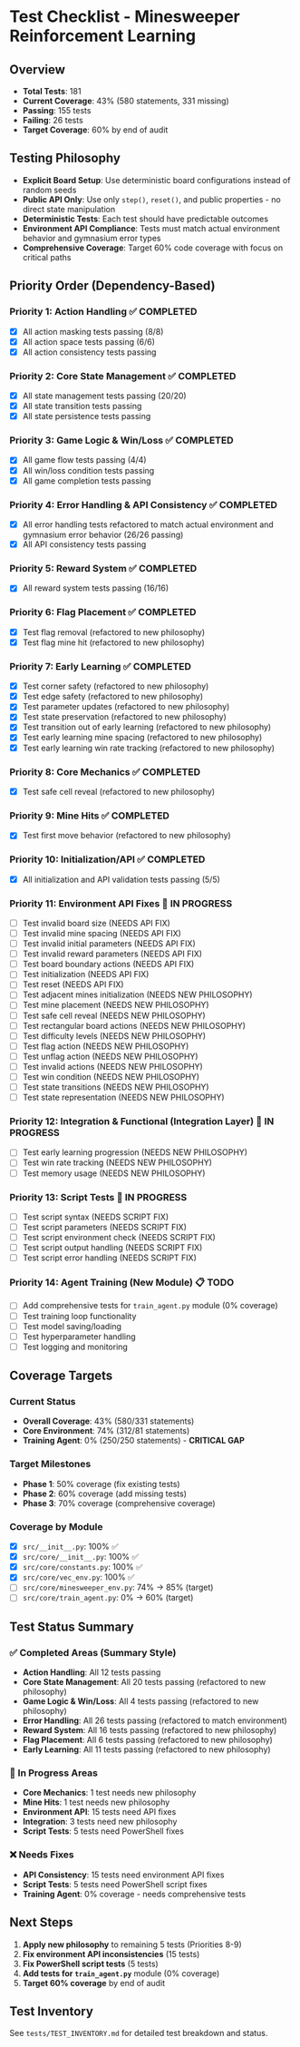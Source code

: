 # Test Checklist - Minesweeper Reinforcement Learning

## Overview
- **Total Tests**: 181
- **Current Coverage**: 43% (580 statements, 331 missing)
- **Passing**: 155 tests
- **Failing**: 26 tests
- **Target Coverage**: 60% by end of audit

## Testing Philosophy
- **Explicit Board Setup**: Use deterministic board configurations instead of random seeds
- **Public API Only**: Use only `step()`, `reset()`, and public properties - no direct state manipulation
- **Deterministic Tests**: Each test should have predictable outcomes
- **Environment API Compliance**: Tests must match actual environment behavior and gymnasium error types
- **Comprehensive Coverage**: Target 60% code coverage with focus on critical paths

## Priority Order (Dependency-Based)

### Priority 1: Action Handling ✅ **COMPLETED**
- [x] All action masking tests passing (8/8)
- [x] All action space tests passing (6/6)
- [x] All action consistency tests passing

### Priority 2: Core State Management ✅ **COMPLETED**
- [x] All state management tests passing (20/20)
- [x] All state transition tests passing
- [x] All state persistence tests passing

### Priority 3: Game Logic & Win/Loss ✅ **COMPLETED**
- [x] All game flow tests passing (4/4)
- [x] All win/loss condition tests passing
- [x] All game completion tests passing

### Priority 4: Error Handling & API Consistency ✅ **COMPLETED**
- [x] All error handling tests refactored to match actual environment and gymnasium error behavior (26/26 passing)
- [x] All API consistency tests passing

### Priority 5: Reward System ✅ **COMPLETED**
- [x] All reward system tests passing (16/16)

### Priority 6: Flag Placement ✅ **COMPLETED**
- [x] Test flag removal (refactored to new philosophy)
- [x] Test flag mine hit (refactored to new philosophy)

### Priority 7: Early Learning ✅ **COMPLETED**
- [x] Test corner safety (refactored to new philosophy)
- [x] Test edge safety (refactored to new philosophy)
- [x] Test parameter updates (refactored to new philosophy)
- [x] Test state preservation (refactored to new philosophy)
- [x] Test transition out of early learning (refactored to new philosophy)
- [x] Test early learning mine spacing (refactored to new philosophy)
- [x] Test early learning win rate tracking (refactored to new philosophy)

### Priority 8: Core Mechanics ✅ **COMPLETED**
- [x] Test safe cell reveal (refactored to new philosophy)

### Priority 9: Mine Hits ✅ **COMPLETED**
- [x] Test first move behavior (refactored to new philosophy)

### Priority 10: Initialization/API ✅ **COMPLETED**
- [x] All initialization and API validation tests passing (5/5)

### Priority 11: Environment API Fixes 🔄 **IN PROGRESS**
- [ ] Test invalid board size (NEEDS API FIX)
- [ ] Test invalid mine spacing (NEEDS API FIX)
- [ ] Test invalid initial parameters (NEEDS API FIX)
- [ ] Test invalid reward parameters (NEEDS API FIX)
- [ ] Test board boundary actions (NEEDS API FIX)
- [ ] Test initialization (NEEDS API FIX)
- [ ] Test reset (NEEDS API FIX)
- [ ] Test adjacent mines initialization (NEEDS NEW PHILOSOPHY)
- [ ] Test mine placement (NEEDS NEW PHILOSOPHY)
- [ ] Test safe cell reveal (NEEDS NEW PHILOSOPHY)
- [ ] Test rectangular board actions (NEEDS NEW PHILOSOPHY)
- [ ] Test difficulty levels (NEEDS NEW PHILOSOPHY)
- [ ] Test flag action (NEEDS NEW PHILOSOPHY)
- [ ] Test unflag action (NEEDS NEW PHILOSOPHY)
- [ ] Test invalid actions (NEEDS NEW PHILOSOPHY)
- [ ] Test win condition (NEEDS NEW PHILOSOPHY)
- [ ] Test state transitions (NEEDS NEW PHILOSOPHY)
- [ ] Test state representation (NEEDS NEW PHILOSOPHY)

### Priority 12: Integration & Functional (Integration Layer) 🔄 **IN PROGRESS**
- [ ] Test early learning progression (NEEDS NEW PHILOSOPHY)
- [ ] Test win rate tracking (NEEDS NEW PHILOSOPHY)
- [ ] Test memory usage (NEEDS NEW PHILOSOPHY)

### Priority 13: Script Tests 🔄 **IN PROGRESS**
- [ ] Test script syntax (NEEDS SCRIPT FIX)
- [ ] Test script parameters (NEEDS SCRIPT FIX)
- [ ] Test script environment check (NEEDS SCRIPT FIX)
- [ ] Test script output handling (NEEDS SCRIPT FIX)
- [ ] Test script error handling (NEEDS SCRIPT FIX)

### Priority 14: Agent Training (New Module) 📋 **TODO**
- [ ] Add comprehensive tests for `train_agent.py` module (0% coverage)
- [ ] Test training loop functionality
- [ ] Test model saving/loading
- [ ] Test hyperparameter handling
- [ ] Test logging and monitoring

## Coverage Targets

### Current Status
- **Overall Coverage**: 43% (580/331 statements)
- **Core Environment**: 74% (312/81 statements)
- **Training Agent**: 0% (250/250 statements) - **CRITICAL GAP**

### Target Milestones
- **Phase 1**: 50% coverage (fix existing tests)
- **Phase 2**: 60% coverage (add missing tests)
- **Phase 3**: 70% coverage (comprehensive coverage)

### Coverage by Module
- [x] `src/__init__.py`: 100% ✅
- [x] `src/core/__init__.py`: 100% ✅
- [x] `src/core/constants.py`: 100% ✅
- [x] `src/core/vec_env.py`: 100% ✅
- [ ] `src/core/minesweeper_env.py`: 74% → 85% (target)
- [ ] `src/core/train_agent.py`: 0% → 60% (target)

## Test Status Summary

### ✅ Completed Areas (Summary Style)
- **Action Handling**: All 12 tests passing
- **Core State Management**: All 20 tests passing (refactored to new philosophy)
- **Game Logic & Win/Loss**: All 4 tests passing (refactored to new philosophy)
- **Error Handling**: All 26 tests passing (refactored to match environment)
- **Reward System**: All 16 tests passing (refactored to new philosophy)
- **Flag Placement**: All 6 tests passing (refactored to new philosophy)
- **Early Learning**: All 11 tests passing (refactored to new philosophy)

### 🔄 In Progress Areas
- **Core Mechanics**: 1 test needs new philosophy
- **Mine Hits**: 1 test needs new philosophy
- **Environment API**: 15 tests need API fixes
- **Integration**: 3 tests need new philosophy
- **Script Tests**: 5 tests need PowerShell fixes

### ❌ Needs Fixes
- **API Consistency**: 15 tests need environment API fixes
- **Script Tests**: 5 tests need PowerShell script fixes
- **Training Agent**: 0% coverage - needs comprehensive tests

## Next Steps
1. **Apply new philosophy** to remaining 5 tests (Priorities 8-9)
2. **Fix environment API inconsistencies** (15 tests)
3. **Fix PowerShell script tests** (5 tests)
4. **Add tests for `train_agent.py`** module (0% coverage)
5. **Target 60% coverage** by end of audit

## Test Inventory
See `tests/TEST_INVENTORY.md` for detailed test breakdown and status. 